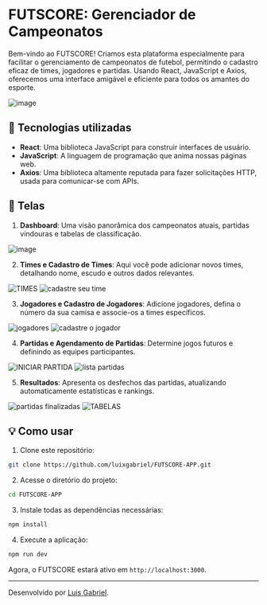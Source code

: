 # FUTSCORE: Gerenciador de Campeonatos

Bem-vindo ao FUTSCORE! Criamos esta plataforma especialmente para facilitar o gerenciamento de campeonatos de futebol, permitindo o cadastro eficaz de times, jogadores e partidas. Usando React, JavaScript e Axios, oferecemos uma interface amigável e eficiente para todos os amantes do esporte.

![image](https://github.com/luixgabriel/FUTSCORE-APP/assets/70019908/ded70f80-e1b5-4db5-ac22-443ab4d57f68)


## 🚀 Tecnologias utilizadas

- **React**: Uma biblioteca JavaScript para construir interfaces de usuário.
- **JavaScript**: A linguagem de programação que anima nossas páginas web.
- **Axios**: Uma biblioteca altamente reputada para fazer solicitações HTTP, usada para comunicar-se com APIs.

## 🎨 Telas

1. **Dashboard**: Uma visão panorâmica dos campeonatos atuais, partidas vindouras e tabelas de classificação.

![image](https://github.com/luixgabriel/FUTSCORE-APP/assets/70019908/ded70f80-e1b5-4db5-ac22-443ab4d57f68)

2. **Times e Cadastro de Times**: Aqui você pode adicionar novos times, detalhando nome, escudo e outros dados relevantes.


![TIMES](https://github.com/luixgabriel/FUTSCORE-APP/assets/70019908/26929863-d7fe-42e5-9846-095b5aeef18f)
![cadastre seu time](https://github.com/luixgabriel/FUTSCORE-APP/assets/70019908/477d330c-c67c-49e6-ae74-afa6e73001a7)

3. **Jogadores e Cadastro de Jogadores**: Adicione jogadores, defina o número da sua camisa e associe-os a times específicos.

![jogadores](https://github.com/luixgabriel/FUTSCORE-APP/assets/70019908/8f994d32-897e-440f-821a-154a5e2b6824)
![cadastre o jogador](https://github.com/luixgabriel/FUTSCORE-APP/assets/70019908/84fdf13e-cb9c-4fc0-9574-5a0228828853)


4. **Partidas e Agendamento de Partidas**: Determine jogos futuros e definindo as equipes participantes.


![INICIAR PARTIDA](https://github.com/luixgabriel/FUTSCORE-APP/assets/70019908/f8fea9f5-ccab-4cce-bbf0-5db0736e5e99)
![lista partidas](https://github.com/luixgabriel/FUTSCORE-APP/assets/70019908/c9aa53c1-ff21-4c94-b101-ba5a7fcf4743)


5. **Resultados**: Apresenta os desfechos das partidas, atualizando automaticamente estatísticas e rankings.

![partidas finalizadas](https://github.com/luixgabriel/FUTSCORE-APP/assets/70019908/b94a0fd4-460a-4143-95f3-0e2bbf62f952)
![TABELAS](https://github.com/luixgabriel/FUTSCORE-APP/assets/70019908/c609bc22-4d36-43ed-8233-9c8a9e94e879)


## 💡 Como usar

1. Clone este repositório:

```bash
git clone https://github.com/luixgabriel/FUTSCORE-APP.git
```

2. Acesse o diretório do projeto:

```bash
cd FUTSCORE-APP
```

3. Instale todas as dependências necessárias:

```bash
npm install
```

4. Execute a aplicação:

```bash
npm run dev
```

Agora, o FUTSCORE estará ativo em `http://localhost:3000`.

---

Desenvolvido por [Luis Gabriel](https://github.com/luixgabriel).
